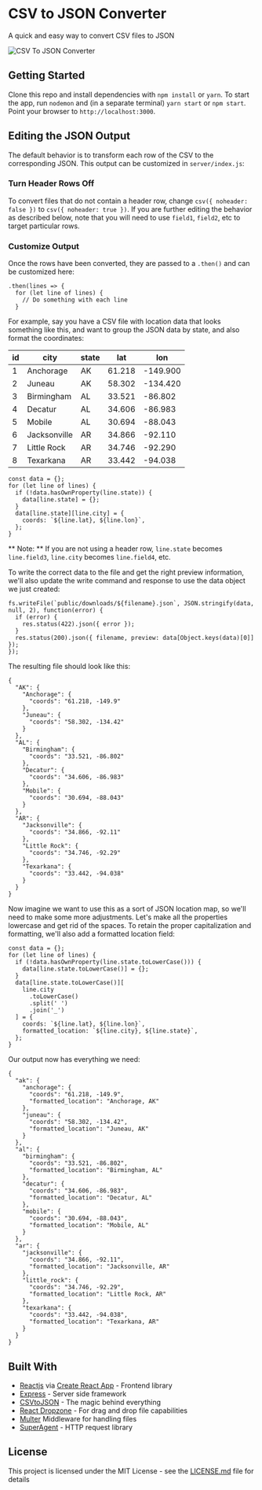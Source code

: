 # CSV to JSON Converter

A quick and easy way to convert CSV files to JSON

![CSV To JSON Converter](https://s3-us-west-1.amazonaws.com/codereed/git-repo-images/csv-converter.png)

## Getting Started

Clone this repo and install dependencies with `npm install` or `yarn`. To start the app, run `nodemon` and (in a separate terminal) `yarn start` or `npm start`. Point your browser to `http://localhost:3000`.

## Editing the JSON Output

The default behavior is to transform each row of the CSV to the corresponding JSON. This output can be customized in `server/index.js`:

### Turn Header Rows Off

To convert files that do not contain a header row, change `csv({ noheader: false })` to `csv({ noheader: true })`. If you are further editing the behavior as described below, note that you will need to use `field1`, `field2`, etc to target particular rows.

### Customize Output

Once the rows have been converted, they are passed to a `.then()` and can be customized here:

```
.then(lines => {
  for (let line of lines) {
    // Do something with each line
  }
```

For example, say you have a CSV file with location data that looks something like this, and want to group the JSON data by state, and also format the coordinates:

| id  | city         | state | lat    | lon      |
| --- | ------------ | ----- | ------ | -------- |
| 1   | Anchorage    | AK    | 61.218 | -149.900 |
| 2   | Juneau       | AK    | 58.302 | -134.420 |
| 3   | Birmingham   | AL    | 33.521 | -86.802  |
| 4   | Decatur      | AL    | 34.606 | -86.983  |
| 5   | Mobile       | AL    | 30.694 | -88.043  |
| 6   | Jacksonville | AR    | 34.866 | -92.110  |
| 7   | Little Rock  | AR    | 34.746 | -92.290  |
| 8   | Texarkana    | AR    | 33.442 | -94.038  |

```
const data = {};
for (let line of lines) {
  if (!data.hasOwnProperty(line.state)) {
    data[line.state] = {};
  }
  data[line.state][line.city] = {
    coords: `${line.lat}, ${line.lon}`,
  };
}
```

** Note: ** If you are not using a header row, `line.state` becomes `line.field3`, `line.city` becomes `line.field4`, etc.

To write the correct data to the file and get the right preview information, we'll also update the write command and response to use the data object we just created:

```
fs.writeFile(`public/downloads/${filename}.json`, JSON.stringify(data, null, 2), function(error) {
  if (error) {
    res.status(422).json({ error });
  }
  res.status(200).json({ filename, preview: data[Object.keys(data)[0]] });
});
```

The resulting file should look like this:

```
{
  "AK": {
    "Anchorage": {
      "coords": "61.218, -149.9"
    },
    "Juneau": {
      "coords": "58.302, -134.42"
    }
  },
  "AL": {
    "Birmingham": {
      "coords": "33.521, -86.802"
    },
    "Decatur": {
      "coords": "34.606, -86.983"
    },
    "Mobile": {
      "coords": "30.694, -88.043"
    }
  },
  "AR": {
    "Jacksonville": {
      "coords": "34.866, -92.11"
    },
    "Little Rock": {
      "coords": "34.746, -92.29"
    },
    "Texarkana": {
      "coords": "33.442, -94.038"
    }
  }
}
```

Now imagine we want to use this as a sort of JSON location map, so we'll need to make some more adjustments. Let's make all the properties lowercase and get rid of the spaces. To retain the proper capitalization and formatting, we'll also add a formatted location field:

```
const data = {};
for (let line of lines) {
  if (!data.hasOwnProperty(line.state.toLowerCase())) {
    data[line.state.toLowerCase()] = {};
  }
  data[line.state.toLowerCase()][
    line.city
      .toLowerCase()
      .split(' ')
      .join('_')
  ] = {
    coords: `${line.lat}, ${line.lon}`,
    formatted_location: `${line.city}, ${line.state}`,
  };
}
```

Our output now has everything we need:

```
{
  "ak": {
    "anchorage": {
      "coords": "61.218, -149.9",
      "formatted_location": "Anchorage, AK"
    },
    "juneau": {
      "coords": "58.302, -134.42",
      "formatted_location": "Juneau, AK"
    }
  },
  "al": {
    "birmingham": {
      "coords": "33.521, -86.802",
      "formatted_location": "Birmingham, AL"
    },
    "decatur": {
      "coords": "34.606, -86.983",
      "formatted_location": "Decatur, AL"
    },
    "mobile": {
      "coords": "30.694, -88.043",
      "formatted_location": "Mobile, AL"
    }
  },
  "ar": {
    "jacksonville": {
      "coords": "34.866, -92.11",
      "formatted_location": "Jacksonville, AR"
    },
    "little_rock": {
      "coords": "34.746, -92.29",
      "formatted_location": "Little Rock, AR"
    },
    "texarkana": {
      "coords": "33.442, -94.038",
      "formatted_location": "Texarkana, AR"
    }
  }
}
```

## Built With

- [Reactjs](https://reactjs.org/) via [Create React App](https://github.com/facebook/create-react-app) - Frontend library
- [Express](https://expressjs.com/) - Server side framework
- [CSVtoJSON](https://github.com/Keyang/node-csvtojson) - The magic behind everything
- [React Dropzone](https://github.com/react-dropzone/react-dropzone) - For drag and drop file capabilities
- [Multer](https://github.com/expressjs/multer) Middleware for handling files
- [SuperAgent](https://github.com/visionmedia/superagent) - HTTP request library

## License

This project is licensed under the MIT License - see the [LICENSE.md](LICENSE.md) file for details
